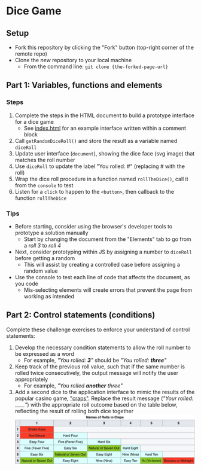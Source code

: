 # Dice Game

## Setup
- Fork this repository by clicking the "Fork" button (top-right corner of the remote repo)
- Clone the *new* repository to your local machine
	- From the command line: `git clone {the-forked-page-url}`

## Part 1: Variables, functions and elements

### Steps
1. Complete the steps in the HTML document to build a prototype interface for a dice game 
	- See [index.html](./index.html) for an example interface written within a comment block
3. Call `getRandomDiceRoll()` and store the result as a variable named `diceRoll`
4. Update user interface (`document`), showing the dice face (svg image) that matches the roll number
5. Use `diceRoll` to update the label "You rolled: #" (replacing # with the roll)
6. Wrap the dice roll procedure in a function named `rollTheDice()`, call it from the `console` to test
7. Listen for a `click` to happen to the `<button>`, then callback to the function `rollTheDice`

### Tips
- Before starting, consider using the browser's developer tools to prototype a solution manually
	- Start by changing the document from the "Elements" tab to go from a *roll 3* to *roll 4*
- Next, consider prototyping within JS by assigning a number to `diceRoll` before getting a random
	- This will assist by creating a controlled case before assigning a random value
- Use the console to test each line of code that affects the document, as you code
	- Mis-selecting elements will create errors that prevent the page from working as intended


## Part 2: Control statements (conditions)

Complete these challenge exercises to enforce your understand of control statements:

1. Develop the necessary condition statements to allow the roll number to be expressed as a word
	- For example, _"You rolled: **3**"_ should be _"You rolled: **three**"_
2. Keep track of the previous roll value, such that if the same number is rolled twice consecutively, the output message will notify the user appropriately
	- For example, _"You rolled **another** three"_
3. Add a second dice to the application interface to mimic the results of the popular casino game, ["craps"](https://en.wikipedia.org/wiki/Craps). Replace the result message (*"Your rolled: ____"*) with the appropriate roll outcome based on the table below, reflecting the result of rolling both dice together
	![Craps game results](./img/craps.png)